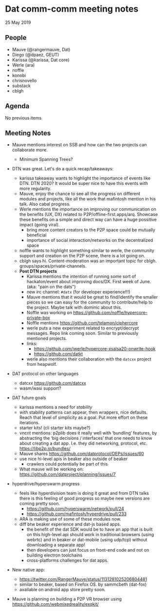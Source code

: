 # Dat comm-comm meeting notes

25 May 2019

## People
- Mauve (@rangermauve, Dat)
- Diego (@dpaez, GEUT)
- Karissa (@karissa, Dat core)
- Werle (ara)
- noffle
- konobi
- chrisnovello
- substack
- cblgh

## Agenda

No previous items

## Meeting Notes
- Mauve mentions interest on SSB and how can the two projects can collaborate more.
    - Minimum Spanning Trees?
- DTN was great. Let's do a quick recap/takeaways:
    - karissa takeaway wants to highlight the importance of events like DTN. DTN 2020? It would be super nice to have this events with more regularity.
    - Mauve, enjoy the chance to see all the progress on different modules and projects, like all the work that mafintosh mention in his talk. Also cabal progress.
    - Werle mentions the importance on improving our communication on the benefits (UX, DX) related to P2P/offline-first apps/arq. Showcase these benefits on a simple and direct way can have a huge possitive impact (going viral).
        - bring more content creators to the P2P space could be mutually beneficial
        - importance of social interaction/networks on the decentralized space
    - noffle wants to highlight something similar to werle, the community support and creation on the P2P scene, there is a lot going on.
    - cblgh says hi. Content-moderation was an important topic for cblgh. groups/spaces/private-channels.
    - **Post DTN projects**
        - Karissa mentions the intention of running some sort of hackaton/event about improving docs/DX. First week of June. (aka: "pain on the dats")
        - new irc channel: `#datx` (for developer experience!!!)
        - Mauve mentions that it would be great to find/identify the smaller pieces so we can easy for the community to contribute/help to the project. Maybe talk with dominic about this.
        - Noffle was working on https://github.com/noffle/hypercore-private-box
        - Noffle mentions https://github.com/telamon/ciphercore
        - werle puts a new experiment related to encrypt/decrypt messages. Repo link coming soon. Similar to previously mentioned projects.
        - links: 
            - https://github.com/jwerle/hypercore-xsalsa20-onwrite-hook
            - https://github.com/datkt
        - werle also mentions their collaboration with the `datcxx` project from heapwolf.
- DAT protocol on other languages
    - datcxx https://github.com/datcxx
    - wasm/wasi support?
- DAT future goals
    - karissa mentions a need for _stability_
    - with stability patterns can appear, then wrappers, nice defaults. Reach that level of simplicity as a goal. Put more effort on these iterations.
    - starter kits! (cli starter kits maybe?)
    - vncnt mentions: p2plib does it really well with ‘bundling’ features, by abstracting the ‘big decisions / interfaces’ that one needs to know about creating a dat app. I.e. they did networking, protocol, etc. https://libp2p.io/bundles/
    - Mauve shares https://github.com/datprotocol/DEPs/issues/60
    - use nice hi-level apis in beaker also outside of beaker
        - crawlers could potentially be part of this
    - What mauve will be working on: https://github.com/datproject/planning/issues/7
- hyperdrive/hyperswarm progress
    - feels like hyperdivision team is doing it great and from DTN talks there is this feeling of good progress so maybe new versions are coming pretty soon.
        - https://github.com/hyperswarm/network/pull/24
        - https://github.com/mafintosh/hyperdrive/pull/233
    - ARA is making use of some of these modules now.
    - diff btw beaker experience and dat-js based apps.
        - the benefit of the dat SDK would be to have an app that is built on this high-level api should work in traditional browsers (using webrtc) and in beaker or dat-mobile (using udp/tcp) without downloading a separate app!
        - then developers can just focus on front-end code and not on building electron toolchains
        - cross-platforms challenges for dat apps.

- New native app:
    - https://twitter.com/RangerMauve/status/1131281025206804481
    - similar to beaker, based on Firefox OS. by sammcbeth (dat-fox)
    - available on android app store pretty soon.
- Mauve is planning on building a P2P VR browser using https://github.com/webmixedreality/exokit/
